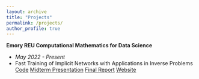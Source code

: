 ```yaml
---
layout: archive
title: "Projects"
permalink: /projects/
author_profile: true
---
```


**Emory REU Computational Mathematics for Data Science**
  * *May 2022 - Present*
  * Fast Training of Implicit Networks with Applications in Inverse Problems
  [Code](https://github.com/lliu58b/Jacobian-free-Backprop-Implicit-Networks) [Midterm Presentation](files\REURET_Poster_Team_JFB.pdf) [Final Report](files\Manuscript_JFB.pdf) [Website](http://www.math.emory.edu/site/cmds-reuret/projects/2022-implicit/) 
